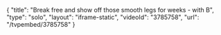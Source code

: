 {
    "title": "Break free and show off those smooth legs for weeks - with B",
    "type": "solo",
    "layout": "iframe-static",
    "videoId": "3785758",
    "url": "\/tvpembed\/3785758"
}